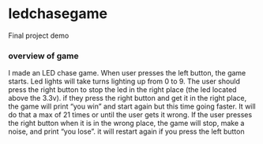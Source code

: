 # ledchasegame
Final project demo

### overview of game

I made an LED chase game.
When user presses the left button, the game starts. Led lights will take turns lighting up from 0 to 9. The user should press the right button to stop the led in the right place (the led located above the 3.3v). if they press the right button and get it in the right place, the game will print “you win” and start again but this time going faster. It will do that a max of 21 times or until the user gets it wrong. If the user presses the right button when it is in the wrong place, the game will stop, make a noise, and print “you lose”. it will restart again if you press the left button


